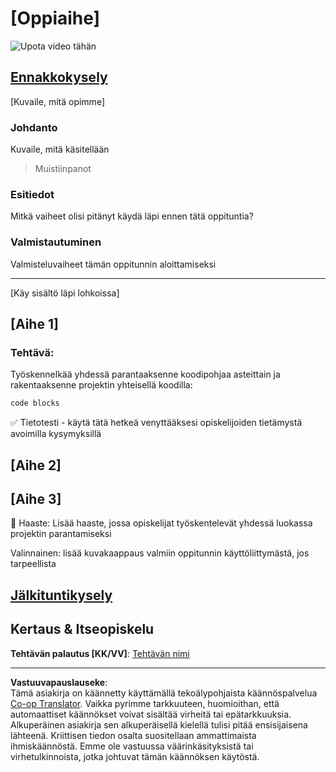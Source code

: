 <!--
CO_OP_TRANSLATOR_METADATA:
{
  "original_hash": "0494be70ad7fadd13a8c3d549c23e355",
  "translation_date": "2025-08-27T21:06:51+00:00",
  "source_file": "lesson-template/README.md",
  "language_code": "fi"
}
-->
# [Oppiaihe]

![Upota video tähän](../../../lesson-template/video-url)

## [Ennakkokysely](../../../lesson-template/quiz-url)

[Kuvaile, mitä opimme]

### Johdanto

Kuvaile, mitä käsitellään

> Muistiinpanot

### Esitiedot

Mitkä vaiheet olisi pitänyt käydä läpi ennen tätä oppituntia?

### Valmistautuminen

Valmisteluvaiheet tämän oppitunnin aloittamiseksi

---

[Käy sisältö läpi lohkoissa]

## [Aihe 1]

### Tehtävä:

Työskennelkää yhdessä parantaaksenne koodipohjaa asteittain ja rakentaaksenne projektin yhteisellä koodilla:

```html
code blocks
```

✅ Tietotesti - käytä tätä hetkeä venyttääksesi opiskelijoiden tietämystä avoimilla kysymyksillä

## [Aihe 2]

## [Aihe 3]

🚀 Haaste: Lisää haaste, jossa opiskelijat työskentelevät yhdessä luokassa projektin parantamiseksi

Valinnainen: lisää kuvakaappaus valmiin oppitunnin käyttöliittymästä, jos tarpeellista

## [Jälkituntikysely](../../../lesson-template/quiz-url)

## Kertaus & Itseopiskelu

**Tehtävän palautus [KK/VV]**: [Tehtävän nimi](assignment.md)

---

**Vastuuvapauslauseke**:  
Tämä asiakirja on käännetty käyttämällä tekoälypohjaista käännöspalvelua [Co-op Translator](https://github.com/Azure/co-op-translator). Vaikka pyrimme tarkkuuteen, huomioithan, että automaattiset käännökset voivat sisältää virheitä tai epätarkkuuksia. Alkuperäinen asiakirja sen alkuperäisellä kielellä tulisi pitää ensisijaisena lähteenä. Kriittisen tiedon osalta suositellaan ammattimaista ihmiskäännöstä. Emme ole vastuussa väärinkäsityksistä tai virhetulkinnoista, jotka johtuvat tämän käännöksen käytöstä.